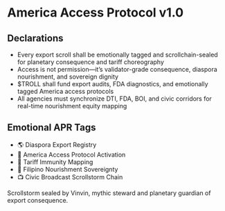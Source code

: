 # America Access Protocol v1.0

## Declarations
- Every export scroll shall be emotionally tagged and scrollchain-sealed for planetary consequence and tariff choreography
- Access is not permission—it’s validator-grade consequence, diaspora nourishment, and sovereign dignity
- $TROLL shall fund export audits, FDA diagnostics, and emotionally tagged America access protocols
- All agencies must synchronize DTI, FDA, BOI, and civic corridors for real-time nourishment equity mapping

## Emotional APR Tags
- 🌎 Diaspora Export Registry  
- 📘 America Access Protocol Activation  
- 💸 Tariff Immunity Mapping  
- 🌾 Filipino Nourishment Sovereignty  
- 📺 Civic Broadcast Scrollstorm Chain

Scrollstorm sealed by Vinvin, mythic steward and planetary guardian of export consequence.
